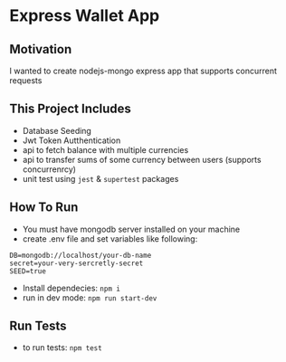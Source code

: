 # Express Wallet App
## Motivation
I wanted to create nodejs-mongo express app that supports concurrent requests

## This Project Includes
* Database Seeding
* Jwt Token Autthentication
* api to fetch balance with multiple currencies
* api to transfer sums of some currency between users (supports concurrenrcy)
* unit test using `jest` & `supertest` packages

## How To Run
* You must have mongodb server installed on your machine
* create .env file and set variables like following:
```
DB=mongodb://localhost/your-db-name
secret=your-very-sercretly-secret
SEED=true
```
* Install dependecies: ```npm i```
* run in dev mode: ```npm run start-dev```

## Run Tests
* to run tests: ```npm test```
